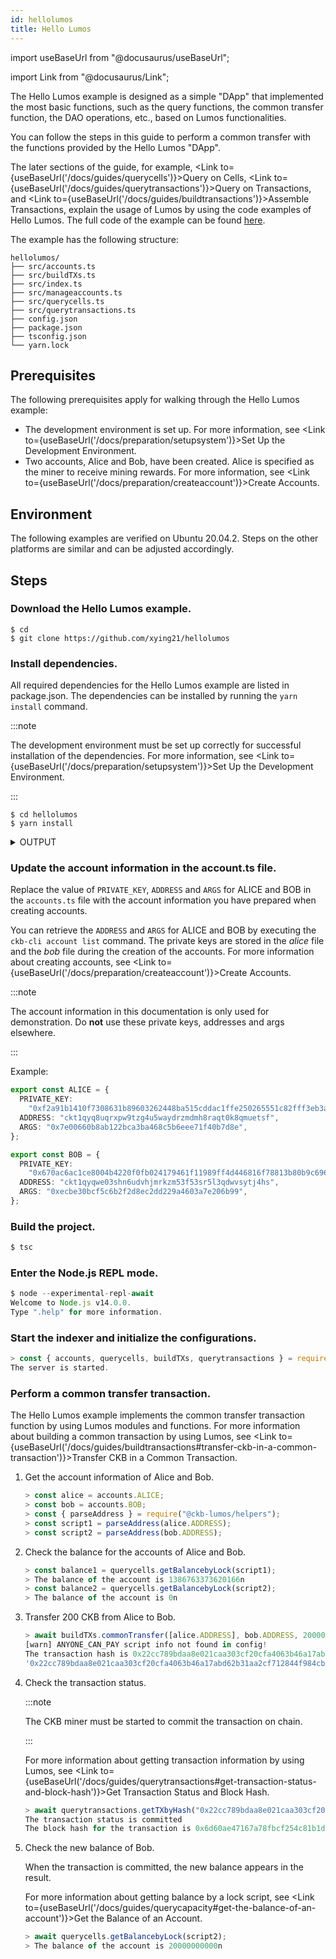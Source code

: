 ```yaml
---
id: hellolumos
title: Hello Lumos
---
```

import useBaseUrl from "@docusaurus/useBaseUrl";

import Link from "@docusaurus/Link";

The Hello Lumos example is designed as a simple "DApp" that implemented the most basic functions, such as the query functions, the common transfer function, the DAO operations, etc., based on Lumos functionalities.

You can follow the steps in this guide to perform a common transfer with the functions provided by the Hello Lumos "DApp".

The later sections of the guide, for example, <Link to={useBaseUrl('/docs/guides/querycells')}>Query on Cells</Link>, <Link to={useBaseUrl('/docs/guides/querytransactions')}>Query on Transactions</Link>, and <Link to={useBaseUrl('/docs/guides/buildtransactions')}>Assemble Transactions</Link>, explain the usage of Lumos by using the code examples of Hello Lumos. The full code of the example can be found [here](https://github.com/xying21/hellolumos). 

The  example has the following structure:

```
hellolumos/
├── src/accounts.ts
├── src/buildTXs.ts
├── src/index.ts
├── src/manageaccounts.ts
├── src/querycells.ts
├── src/querytransactions.ts
├── config.json
├── package.json
├── tsconfig.json
└── yarn.lock
```

<!--The query functions on cells and transactions are all facilitated based on the Lumos framework. For more information, see [Query on Cells](../tutorials/querycells) and [Query on Transactions](../tutorials/querytransactions).-->

<!--The <u>buildTXs.ts</u> file implements several sample functions by utilizing Lumos utilities for assembling common transfer transactions, Nervos DAO transactions, and locktime pool transfer transactions. For more information, see [Assemble Transactions](../tutorials/buildtransactions).-->

## Prerequisites

The following prerequisites apply for walking through the Hello Lumos example:

- The development environment is set up. For more information, see <Link to={useBaseUrl('/docs/preparation/setupsystem')}>Set Up the Development Environment</Link>.
- Two accounts, Alice and Bob, have been created. Alice is specified as the miner to receive mining rewards. For more information, see <Link to={useBaseUrl('/docs/preparation/createaccount')}>Create Accounts</Link>.

## Environment

The following examples are verified on Ubuntu 20.04.2. Steps on the other platforms are similar and can be adjusted accordingly.

## Steps

### Download the Hello Lumos example.

```shell
$ cd
$ git clone https://github.com/xying21/hellolumos
```

### Install dependencies.

All required dependencies for the Hello Lumos example are listed in package.json. The dependencies can be installed by running the `yarn install` command. 

:::note

The development environment must be set up correctly for successful installation of the dependencies. For more information, see <Link to={useBaseUrl('/docs/preparation/setupsystem')}>Set Up the Development Environment</Link>.

:::

```shell
$ cd hellolumos
$ yarn install
```

<details><summary>OUTPUT</summary>
<p>


```shell
yarn install v1.22.10
[1/4] Resolving packages...
[2/4] Fetching packages...
info fsevents@2.3.2: The platform "win32" is incompatible with this module.
info "fsevents@2.3.2" is an optional dependency and failed compatibility check. Excluding it from installation.
[3/4] Linking dependencies...
[4/4] Building fresh packages...
Done in 52.70s.
```
</p>
</details>

### Update the account information in the account.ts file.

Replace the value of `PRIVATE_KEY`, `ADDRESS` and `ARGS` for ALICE and BOB in the `accounts.ts` file with the account information you have prepared when creating accounts.

You can retrieve the `ADDRESS` and `ARGS` for ALICE and BOB by executing the `ckb-cli account list` command. The private keys are stored in the <var>alice</var> file and the <var>bob</var> file during the creation of the accounts. For more information about creating accounts, see <Link to={useBaseUrl('/docs/preparation/createaccount')}>Create Accounts</Link>.

:::note

The account information in this documentation is only used for demonstration. Do **not** use these private keys,  addresses and args elsewhere. 

:::

Example:

```typescript title="hellolumos/src/accounts.ts"
export const ALICE = {
  PRIVATE_KEY:
    "0xf2a91b1410f7308631b89603262448ba515cddac1ffe250265551c82fff3eb3a",
  ADDRESS: "ckt1qyq8uqrxpw9tzg4u5waydrzmdmh8raqt0k8qmuetsf",
  ARGS: "0x7e00660b8ab122bca3ba468c5b6eee71f40b7d8e",
};

export const BOB = {
  PRIVATE_KEY:
    "0x670ac6ac1ce8004b4220f0fb024179461f11989ff4d446816f78813b80b9c696",
  ADDRESS: "ckt1qyqwe03shn6udvhjmrkzm53f53sr5l3qdwvsytj4hs",
  ARGS: "0xecbe30bcf5c6b2f2d8ec2dd229a4603a7e206b99",
};
```

### Build the project.

```javascript {1}
$ tsc
```

### Enter the Node.js REPL mode.

```javascript {1}
$ node --experimental-repl-await
Welcome to Node.js v14.0.0.
Type ".help" for more information.
```
### Start the indexer and initialize the configurations.


```javascript {1}
> const { accounts, querycells, buildTXs, querytransactions } = require(".");
The server is started.
```

### Perform a common transfer transaction.

The Hello Lumos example implements the common transfer transaction function by using Lumos modules and functions. For more information about building a common transaction by using Lumos, see <Link to={useBaseUrl('/docs/guides/buildtransactions#transfer-ckb-in-a-common-transaction')}>Transfer CKB in a Common Transaction</Link>.

1. Get the account information of Alice and Bob.

   ```javascript {1-7}
   > const alice = accounts.ALICE;
   > const bob = accounts.BOB;
   > const { parseAddress } = require("@ckb-lumos/helpers");
   > const script1 = parseAddress(alice.ADDRESS);
   > const script2 = parseAddress(bob.ADDRESS);
   ```
   
2. Check the balance for the accounts of Alice and Bob.

   ```javascript {1,3}
   > const balance1 = querycells.getBalancebyLock(script1);
   > The balance of the account is 1386763373620166n
   > const balance2 = querycells.getBalancebyLock(script2);
   > The balance of the account is 0n
   ```

3. Transfer 200 CKB from Alice to Bob. 

   ```javascript {1}
   > await buildTXs.commonTransfer([alice.ADDRESS], bob.ADDRESS, 20000000000n, 10000000n, alice.PRIVATE_KEY);
   [warn] ANYONE_CAN_PAY script info not found in config!
   The transaction hash is 0x22cc789bdaa8e021caa303cf20cfa4063b46a17abd62b31aa2cf712844f984cb
   '0x22cc789bdaa8e021caa303cf20cfa4063b46a17abd62b31aa2cf712844f984cb'
   ```
   
4. Check the transaction status.

   :::note

   The CKB miner must be started to commit the transaction on chain.

   :::

   For more information about getting transaction information by using Lumos, see <Link to={useBaseUrl('/docs/guides/querytransactions#get-transaction-status-and-block-hash')}>Get Transaction Status and Block Hash</Link>. 

   ```javascript {1}
   > await querytransactions.getTXbyHash("0x22cc789bdaa8e021caa303cf20cfa4063b46a17abd62b31aa2cf712844f984cb");
   The transaction status is committed
   The block hash for the transaction is 0x6d60ae47167a78fbcf254c81b1d6356aceef2feeb4e039fed693c274a83faac1
   ```

5. Check the new balance of Bob.

   When the transaction is committed, the new balance appears in the result.

   For more information about getting balance by a lock script, see <Link to={useBaseUrl('/docs/guides/querycapacity#get-the-balance-of-an-account')}>Get the Balance of an Account</Link>.

   ```javascript {1}
   > await querycells.getBalancebyLock(script2);
   > The balance of the account is 20000000000n
   ```